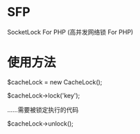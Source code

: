 # SFP
SocketLock For PHP (高并发网络锁 For PHP)

# 使用方法

$cacheLock = new CacheLock();

$cacheLock->lock('key');

......需要被锁定执行的代码

$cacheLock->unlock();
